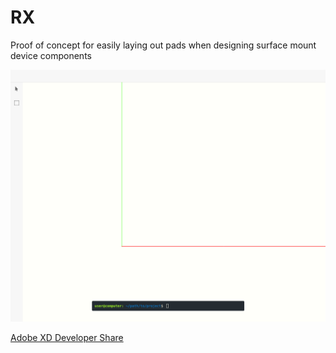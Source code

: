 # RX
Proof of concept for easily laying out pads when designing surface mount device components

![RX User Interface](https://github.com/rudolfexploration/RX/blob/master/pictures/rxUi.png)

[Adobe XD Developer Share](https://xd.adobe.com/spec/3d6c0123-5a88-43f8-5f85-765504780133-4b5d/)
